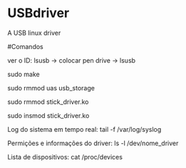 # USBdriver
A USB linux driver


#Comandos

ver o ID: lsusb -> 	colocar pen drive -> lsusb

sudo make

sudo rmmod uas usb_storage

sudo rmmod stick_driver.ko

sudo insmod stick_driver.ko


Log do sistema em tempo real: tail -f /var/log/syslog

Permições e informações do driver: ls -l /dev/nome_driver

Lista de dispositivos: cat /proc/devices
